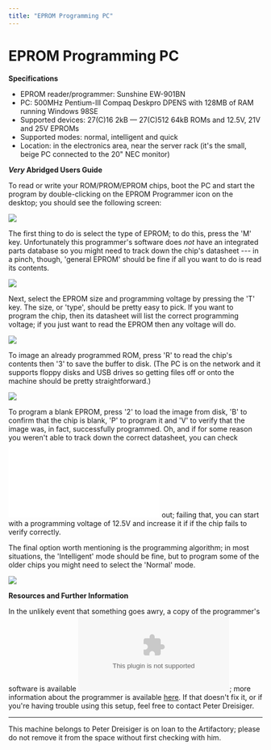 ```yaml
---
title: "EPROM Programming PC"
---
```

# EPROM Programming PC

**Specifications**

-   EPROM reader/programmer: Sunshine EW-901BN
-   PC: 500MHz Pentium-III Compaq Deskpro DPENS with 128MB of RAM running Windows 98SE
-   Supported devices: 27(C)16 2kB — 27(C)512 64kB ROMs and 12.5V, 21V and 25V EPROMs
-   Supported modes: normal, intelligent and quick
-   Location: in the electronics area, near the server rack (it's the small, beige PC connected to the 20" NEC monitor)

***Very* Abridged Users Guide**

To read or write your ROM/PROM/EPROM chips, boot the PC and start the program by double-clicking on the EPROM Programmer icon on the desktop; you should see the following screen:

![](/tools/eprommer-start.png)

The first thing to do is select the type of EPROM; to do this, press the 'M' key. Unfortunately this programmer's software does *not* have an integrated parts database so you might need to track down the chip's datasheet --- in a pinch, though, 'general EPROM' should be fine if all you want to do is read its contents.

![](/tools/eprommer-manufacturer.png)

Next, select the EPROM size and programming voltage by pressing the 'T' key. The size, or 'type', should be pretty easy to pick. If you want to program the chip, then its datasheet will list the correct programming voltage; if you just want to read the EPROM then any voltage will do.

![](/tools/eprommer-type-select.png)

To image an already programmed ROM, press 'R' to read the chip's contents then '3' to save the buffer to disk. (The PC is on the network and it supports floppy disks and USB drives so getting files off or onto the machine should be pretty straightforward.)

![](/tools/eprommer-read.png)

To program a blank EPROM, press '2' to load the image from disk, 'B' to confirm that the chip is blank, 'P' to program it and 'V' to verify that the image was, in fact, successfully programmed. Oh, and if for some reason you weren't able to track down the correct datasheet, you can check ![this](/tools/eprom_programming_voltages.pdf) out; failing that, you can start with a programming voltage of 12.5V and increase it if if the chip fails to verify correctly.

The final option worth mentioning is the programming algorithm; in most situations, the 'Intelligent' mode should be fine, but to program some of the older chips you might need to select the 'Normal' mode.

![](/tools/eprommer-programming-algorithm.png)

**Resources and Further Information**

In the unlikely event that something goes awry, a copy of the programmer's software is available ![here](/tools/eprom-programmer-software.zip); more information about the programmer is available [here](http://www.danbbs.dk/~rmadrm/eprom9.htm). If that doesn't fix it, or if you're having trouble using this setup, feel free to contact Peter Dreisiger.

------------------------------------------------------------------------

This machine belongs to Peter Dreisiger is on loan to the Artifactory; please do not remove it from the space without first checking with him.
